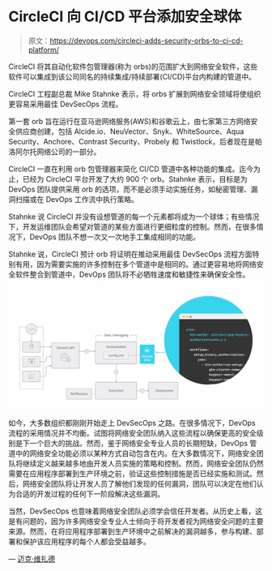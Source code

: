 # CircleCI 向 CI/CD 平台添加安全球体

> 原文：<https://devops.com/circleci-adds-security-orbs-to-ci-cd-platform/>

CircleCI 将其自动化软件包管理器(称为 orbs)的范围扩大到网络安全软件，这些软件可以集成到该公司同名的持续集成/持续部署(CI/CD)平台内构建的管道中。

CircleCI 工程副总裁 Mike Stahnke 表示，将 orbs 扩展到网络安全领域将使组织更容易采用最佳 DevSecOps 流程。

第一套 orb 旨在运行在亚马逊网络服务(AWS)和谷歌云上，由七家第三方网络安全供应商创建，包括 Alcide.io、NeuVector、Snyk、WhiteSource、Aqua Security、Anchore、Contrast Security、Probely 和 Twistlock，后者现在是帕洛阿尔托网络公司的一部分。

CircleCI 一直在利用 orb 包管理器来简化 CI/CD 管道中各种功能的集成。迄今为止，已经为 CircleCI 平台开发了大约 900 个 orb。Stahnke 表示，目标是为 DevOps 团队提供采用 orb 的选项，而不是必须手动实施任务，如秘密管理、漏洞扫描或在 DevOps 工作流中执行策略。

Stahnke 说 CircleCI 并没有设想管道的每一个元素都将成为一个球体；有些情况下，开发运维团队会希望对管道的某些方面进行更细粒度的控制。然而，在很多情况下，DevOps 团队不想一次又一次地手工集成相同的功能。

Stahnke 说，CircleCI 预计 orb 将证明在推动采用最佳 DevSecOps 流程方面特别有用，因为需要实施的许多控制在多个管道中是相同的。通过更容易地将网络安全软件整合到管道中，DevOps 团队将不必牺牲速度和敏捷性来确保安全性。

![CircleCI orbs](img/851e6d528da7cb489de7b20e2792f1fb.png)

如今，大多数组织都刚刚开始走上 DevSecOps 之路。在很多情况下，DevOps 流程的采用情况并不均衡。试图将网络安全团队纳入这些流程以确保更高的安全级别是下一个巨大的挑战。然而，鉴于网络安全专业人员的长期短缺，DevOps 管道中的网络安全功能必须以某种方式自动包含在内。在大多数情况下，网络安全团队将继续定义越来越多地由开发人员实施的策略和控制。然而，网络安全团队仍然需要在应用程序部署到生产环境之前，验证这些控制措施是否已经实施和测试。然后，网络安全团队将让开发人员了解他们发现的任何漏洞，团队可以决定在他们认为合适的开发过程的任何下一阶段解决这些漏洞。

当然，DevSecOps 也意味着网络安全团队必须学会信任开发者。从历史上看，这是有问题的，因为许多网络安全专业人士倾向于将开发者视为网络安全问题的主要来源。然而，在将应用程序部署到生产环境中之前解决的漏洞越多，参与构建、部署和保护该应用程序的每个人都会受益越多。

— [迈克·维扎德](https://devops.com/author/mike-vizard/)